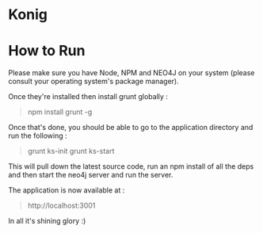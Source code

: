 Konig
=====


How to Run
==========

Please make sure you have Node, NPM and NEO4J on your system (please consult your operating system's package manager).

Once they're installed then install grunt globally :

> npm install grunt -g

Once that's done, you should be able to go to the application directory and run the following :

> grunt ks-init
> grunt ks-start

This will pull down the latest source code, run an npm install of all the deps and then start the neo4j server and
run the server.

The application is now available at : 

> http://localhost:3001

In all it's shining glory :)
 
